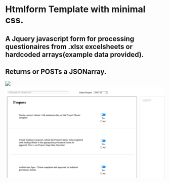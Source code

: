  
# Htmlform Template with minimal css.

## A Jquery javascript form for processing questionaires from .xlsx excelsheets or hardcoded arrays(example data provided). 

## Returns or POSTs a JSONarray. 
  
<img src= "https://github.com/I-Alpha/JQuery-Html-form/blob/main/htmlgif.gif">
 
<img src= "https://github.com/I-Alpha/JQuery-Html-form/blob/main/Html_Image.png">

